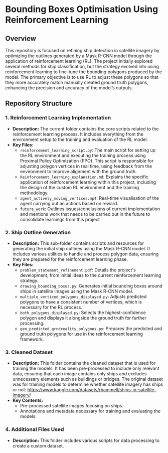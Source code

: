 # Bounding Boxes Optimisation Using Reinforcement Learning

## Overview

This repository is focused on refining ship detection in satellite imagery by optimizing the outlines generated by a Mask R-CNN model through the application of reinforcement learning (RL). The project initially explored several methods for ship classification, but the strategy evolved into using reinforcement learning to fine-tune the bounding polygons produced by the model. The primary objective is to use RL to adjust these polygons so that they more accurately match manually created ground truth polygons, enhancing the precision and accuracy of the model’s outputs.

## Repository Structure

### 1. **Reinforcement Learning Implementation**
   - **Description:** The current folder contains the core scripts related to the reinforcement learning process. It includes everything from the environment setup to the training and evaluation of the RL model.
   - **Key Files:**
     - `reinforcement_learning_script.py`: The main script for setting up the RL environment and executing the training process using Proximal Policy Optimization (PPO). This script is responsible for adjusting polygon vertices in real time, using feedback from the environment to improve alignment with the ground truth.
     - `Reinforcement_learning_explanation.md`: Explains the specific application of reinforcement learning within this project, including the design of the custom RL environment and the training methodology.
     - `agent_actively_moving_vertices.mp4`: Real-time visualisation of the agent carrying out an actions based on reward.
     - `future_work`: Outlines issues/conclusions of current implementation and mentions work that needs to be carried out in the future to consolidate learnings from this project

### 2. **Ship Outline Generation**
   - **Description:** This sub-folder contains scripts and resources for generating the initial ship outlines using the Mask R-CNN model. It includes various utilities to handle and process polygon data, ensuring they are prepared for the reinforcement learning phase.
   - **Key Files:**
     - `problem_statement_refinement.pdf`: Details the project's development, from initial ideas to the current reinforcement learning strategy.
     - `drawing_bounding_boxes.py`: Generates initial bounding boxes around ships in satellite images using the Mask R-CNN model.
     - `multiple_verticed_polygons_displayed.py`: Adjusts predicted polygons to have a consistent number of vertices, which is necessary for the RL process.
     - `both_polygons_displayed.py`: Selects the highest-confidence polygon and displays it alongside the ground truth for further processing.
     - `gen_predicted_grndreality_polygons.py`: Prepares the predicted and ground truth polygons for use in the reinforcement learning framework.

### 3. **Cleaned Dataset**
   - **Description:** This folder contains the cleaned dataset that is used for training the models. It has been pre-processed to include only relevant data, ensuring that each image contains only ships and excludes unnecessary elements such as buildings or bridges. The original dataset was for training models to determine whether satellite imagery has ships or not: https://www.kaggle.com/datasets/rhammell/ships-in-satellite-imagery/  
   - **Key Contents:**
     - Pre-processed satellite images focusing on ships.
     - Annotations and metadata necessary for training and evaluating the models.

### 4. **Additional Files Used**
   - **Description:** This folder includes various scripts for data processing to create a custom dataset.




     


